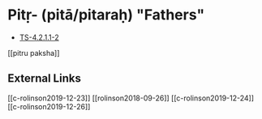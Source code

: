 # Pitṛ- (pitā/pitaraḥ) "Fathers"
- [TS-4.2.1.1-2](TS-4.2.1.1-2.md)

[[pitru paksha]]

## External Links
[[c-rolinson2019-12-23]]
[[rolinson2018-09-26]]
[[c-rolinson2019-12-24]]
[[c-rolinson2019-12-26]]